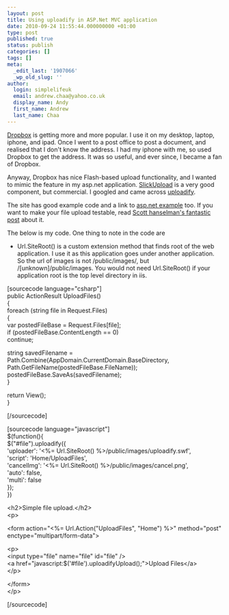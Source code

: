 ```yaml
---
layout: post
title: Using uploadify in ASP.Net MVC application
date: 2010-09-24 11:55:44.000000000 +01:00
type: post
published: true
status: publish
categories: []
tags: []
meta:
  _edit_last: '1907066'
  _wp_old_slug: ''
author:
  login: simplelifeuk
  email: andrew.chaa@yahoo.co.uk
  display_name: Andy
  first_name: Andrew
  last_name: Chaa
---
```

<p><a href="http://www.dropbox.com">Dropbox</a> is getting more and more popular. I use it on my desktop, laptop, iphone, and ipad. Once I went to a post office to post a document, and realised that I don't know the address. I had my iphone with me, so used Dropbox to get the address. It was so useful, and ever since, I became a fan of Dropbox.</p>
<p>Anyway, Dropbox has nice Flash-based upload functionality, and I wanted to mimic the feature in my asp.net application. <a href="http://krystalware.com/Products/SlickUpload/">SlickUpload</a> is a very good component, but commercial. I googled and came across <a href="http://www.uploadify.com/">uploadify</a>.</p>
<p>The site has good example code and a link to <a href="http://casonclagg.com/articles/6/video-tutorial-uploadify-asp-net-c-sharp.aspx">asp.net example</a> too. If you want to make your file upload testable, read <a href="http://www.hanselman.com/blog/ABackToBasicsCaseStudyImplementingHTTPFileUploadWithASPNETMVCIncludingTestsAndMocks.aspx">Scott hanselman's fantastic post</a> about it.</p>
<p>The below is my code. One thing to note in the code are</p>
<ul>
<li>Url.SiteRoot() is a custom extension method that finds root of the web application. I use it as this application goes under another application. So the url of images is not /public/images/, but /[unknown]/public/images. You would not need Url.SiteRoot() if your application root is the top level directory in iis.</li>
</ul>
<p>[sourcecode language="csharp"]<br />
public ActionResult UploadFiles()<br />
{<br />
    foreach (string file in Request.Files)<br />
    {<br />
        var postedFileBase = Request.Files[file];<br />
        if (postedFileBase.ContentLength == 0)<br />
            continue;</p>
<p>        string savedFilename = Path.Combine(AppDomain.CurrentDomain.BaseDirectory,<br />
                                            Path.GetFileName(postedFileBase.FileName));<br />
        postedFileBase.SaveAs(savedFilename);<br />
    }</p>
<p>    return View();<br />
}</p>
<p>[/sourcecode]</p>
<p>[sourcecode language="javascript"]<br />
$(function(){<br />
    $(&quot;#file&quot;).uploadify({<br />
        'uploader': '&lt;%= Url.SiteRoot() %&gt;/public/images/uploadify.swf',<br />
        'script': 'Home/UploadFiles',<br />
        'cancelImg': '&lt;%= Url.SiteRoot() %&gt;/public/images/cancel.png',<br />
        'auto': false,<br />
        'multi': false<br />
    });<br />
})</p>
<p>&lt;h2&gt;Simple file upload.&lt;/h2&gt;<br />
&lt;p&gt;</p>
<p>    &lt;form action=&quot;&lt;%= Url.Action(&quot;UploadFiles&quot;, &quot;Home&quot;) %&gt;&quot; method=&quot;post&quot; enctype=&quot;multipart/form-data&quot;&gt;</p>
<p>        &lt;p&gt;<br />
        &lt;input type=&quot;file&quot; name=&quot;file&quot; id=&quot;file&quot; /&gt;<br />
        &lt;a href=&quot;javascript:$('#file').uploadifyUpload();&quot;&gt;Upload Files&lt;/a&gt;<br />
        &lt;/p&gt;</p>
<p>    &lt;/form&gt;<br />
&lt;/p&gt;</p>
<p>[/sourcecode]</p>
